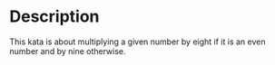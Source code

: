# Description

This kata is about multiplying a given number by eight if it is an even number and by nine otherwise.
